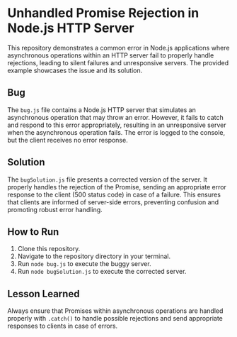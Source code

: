 # Unhandled Promise Rejection in Node.js HTTP Server

This repository demonstrates a common error in Node.js applications where asynchronous operations within an HTTP server fail to properly handle rejections, leading to silent failures and unresponsive servers. The provided example showcases the issue and its solution.

## Bug
The `bug.js` file contains a Node.js HTTP server that simulates an asynchronous operation that may throw an error. However, it fails to catch and respond to this error appropriately, resulting in an unresponsive server when the asynchronous operation fails. The error is logged to the console, but the client receives no error response.

## Solution
The `bugSolution.js` file presents a corrected version of the server. It properly handles the rejection of the Promise, sending an appropriate error response to the client (500 status code) in case of a failure. This ensures that clients are informed of server-side errors, preventing confusion and promoting robust error handling.

## How to Run
1. Clone this repository.
2. Navigate to the repository directory in your terminal.
3. Run `node bug.js` to execute the buggy server.
4. Run `node bugSolution.js` to execute the corrected server.

## Lesson Learned
Always ensure that Promises within asynchronous operations are handled properly with `.catch()` to handle possible rejections and send appropriate responses to clients in case of errors.